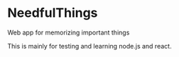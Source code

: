 # NeedfulThings
Web app for memorizing important things

This is mainly for testing and learning node.js and react.

